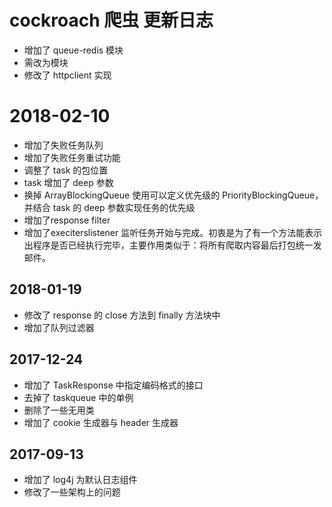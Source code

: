 # cockroach 爬虫 更新日志

* 增加了 queue-redis 模块
* 需改为模块
* 修改了 httpclient 实现

# 2018-02-10
* 增加了失败任务队列
* 增加了失败任务重试功能
* 调整了 task 的包位置
* task 增加了 deep 参数
* 换掉 ArrayBlockingQueue 使用可以定义优先级的 PriorityBlockingQueue，并结合 task 的 deep 参数实现任务的优先级
* 增加了response filter
* 增加了execiterslistener 监听任务开始与完成。初衷是为了有一个方法能表示出程序是否已经执行完毕，主要作用类似于：将所有爬取内容最后打包统一发邮件。

## 2018-01-19

* 修改了 response 的 close 方法到 finally 方法块中
* 增加了队列过滤器

## 2017-12-24
* 增加了 TaskResponse 中指定编码格式的接口
* 去掉了 taskqueue 中的单例
* 删除了一些无用类
* 增加了 cookie 生成器与 header 生成器

## 2017-09-13

* 增加了 log4j 为默认日志组件
* 修改了一些架构上的问题
